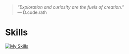 <blockquote>
  <em>“Exploration and curiosity are the fuels of creation.”</em>  
  <br>— D.code.rath
</blockquote>

# Skills

[![My Skills](https://skillicons.dev/icons?i=js,html,css,bootstrap,cpp,figma,github,mongodb,nextjs,py,react,stackoverflow,tailwind,ts,vscode,bash,linux,powershell,kali&perline=16)](https://skillicons.dev)
